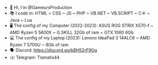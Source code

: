 <!--
- 👋 Hi, I’m @GameursProduction
- 👀 I’m interested in ...
- 🌱 I’m currently learning ...
- 💞️ I’m looking to collaborate on ...
- 📫 How to reach me ...


GameursProduction/GameursProduction is a ✨ special ✨ repository because its `README.md` (this file) appears on your GitHub profile.
You can click the Preview link to take a look at your changes.
--->
- 👋 Hi, I'm @GameursProduction
- 📚 I code in:
      HTML
      ~
      CSS
      ~
      JS
      ~
      PHP
      ~
      VB․NET
      ~
      VB․SCRIPT
      ~
      C＃
      ~
      Java
      ~
      Lua
- 🖥️ The config of my Computer (2022-2023):
      ASUS ROG STRIX X570-f
      ~
      AMD Ryzen 5 5600X
      ~
      G.SKILL 32Gb of ram
      ~
      GTX 1060 6Gb
- 💻 The config of my Laptop (2023):
      Lenovo IdeaPad 3 14ALC6
      ~
      AMD Ryzen 7 5700U
      ~
      8Gb of ram
- 🗣️ Discord: 
      https://discord.gg/kBH52rF9Gg
- ✉️ Telegram:
      Tismatis44
<!--- 📺 Twitch:
      https://twitch.tv/tismaproduction-->
